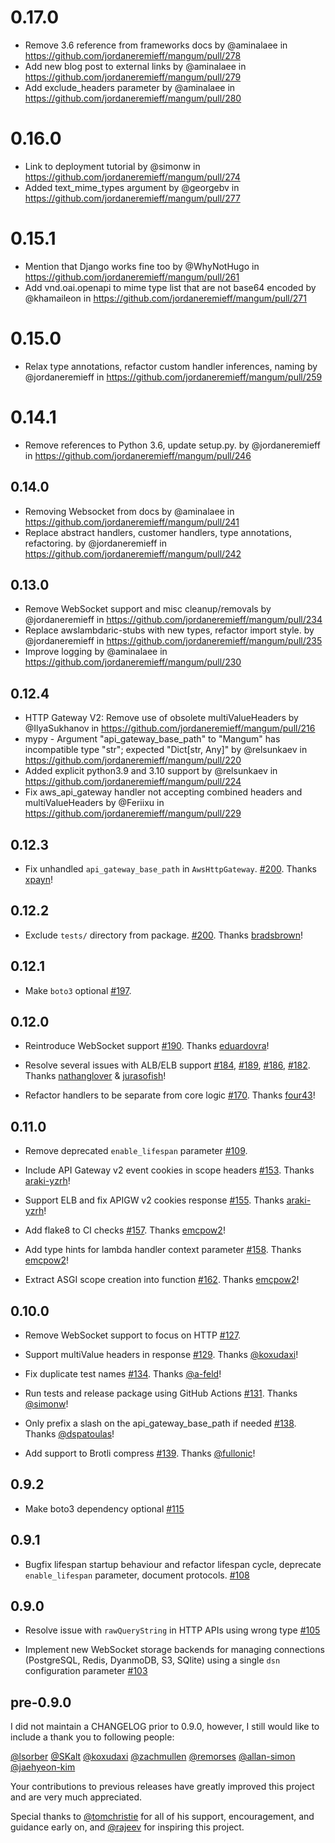 # 0.17.0

* Remove 3.6 reference from frameworks docs by @aminalaee in https://github.com/jordaneremieff/mangum/pull/278
* Add new blog post to external links by @aminalaee in https://github.com/jordaneremieff/mangum/pull/279
* Add exclude_headers parameter by @aminalaee in https://github.com/jordaneremieff/mangum/pull/280

# 0.16.0

* Link to deployment tutorial by @simonw in https://github.com/jordaneremieff/mangum/pull/274
* Added text_mime_types argument by @georgebv in https://github.com/jordaneremieff/mangum/pull/277

# 0.15.1

* Mention that Django works fine too by @WhyNotHugo in https://github.com/jordaneremieff/mangum/pull/261
* Add vnd.oai.openapi to mime type list that are not base64 encoded by @khamaileon in https://github.com/jordaneremieff/mangum/pull/271

# 0.15.0

* Relax type annotations, refactor custom handler inferences, naming by @jordaneremieff in https://github.com/jordaneremieff/mangum/pull/259

# 0.14.1

* Remove references to Python 3.6, update setup.py. by @jordaneremieff in https://github.com/jordaneremieff/mangum/pull/246

## 0.14.0

* Removing Websocket from docs by @aminalaee in https://github.com/jordaneremieff/mangum/pull/241
* Replace abstract handlers, customer handlers, type annotations, refactoring. by @jordaneremieff in https://github.com/jordaneremieff/mangum/pull/242

## 0.13.0

* Remove WebSocket support and misc cleanup/removals by @jordaneremieff in https://github.com/jordaneremieff/mangum/pull/234
* Replace awslambdaric-stubs with new types, refactor import style. by @jordaneremieff in https://github.com/jordaneremieff/mangum/pull/235
* Improve logging by @aminalaee in https://github.com/jordaneremieff/mangum/pull/230

## 0.12.4

* HTTP Gateway V2: Remove use of obsolete multiValueHeaders by @IlyaSukhanov in https://github.com/jordaneremieff/mangum/pull/216
* mypy - Argument "api_gateway_base_path" to "Mangum" has incompatible type "str"; expected "Dict[str, Any]" by @relsunkaev in https://github.com/jordaneremieff/mangum/pull/220
* Added explicit python3.9 and 3.10 support by @relsunkaev in https://github.com/jordaneremieff/mangum/pull/224
* Fix aws_api_gateway handler not accepting combined headers and multiValueHeaders by @Feriixu in https://github.com/jordaneremieff/mangum/pull/229

## 0.12.3

* Fix unhandled `api_gateway_base_path` in `AwsHttpGateway`. [#200](https://github.com/jordaneremieff/mangum/pull/204). Thanks [xpayn](https://github.com/xpayn)!

## 0.12.2

* Exclude `tests/` directory from package. [#200](https://github.com/jordaneremieff/mangum/pull/200). Thanks [bradsbrown](https://github.com/bradsbrown)!

## 0.12.1

* Make `boto3` optional [#197](https://github.com/jordaneremieff/mangum/pull/197).

## 0.12.0

* Reintroduce WebSocket support [#190](https://github.com/jordaneremieff/mangum/pull/190). Thanks [eduardovra](https://github.com/eduardovra)!

* Resolve several issues with ALB/ELB support [#184](https://github.com/jordaneremieff/mangum/pull/184), [#189](https://github.com/jordaneremieff/mangum/pull/189), [#186](https://github.com/jordaneremieff/mangum/pull/186), [#182](https://github.com/jordaneremieff/mangum/pull/182). Thanks [nathanglover](https://github.com/nathanglover) & [jurasofish](https://github.com/jurasofish)!

* Refactor handlers to be separate from core logic [#170](https://github.com/jordaneremieff/mangum/pull/170). Thanks [four43](https://github.com/four43)!
  
## 0.11.0

* Remove deprecated `enable_lifespan` parameter [#109](https://github.com/jordaneremieff/mangum/issues/109).

* Include API Gateway v2 event cookies in scope headers [#153](https://github.com/jordaneremieff/mangum/pull/153). Thanks [araki-yzrh](https://github.com/araki-yzrh)!

* Support ELB and fix APIGW v2 cookies response [#155](https://github.com/jordaneremieff/mangum/pull/155). Thanks [araki-yzrh](https://github.com/araki-yzrh)!

* Add flake8 to CI checks [#157](https://github.com/jordaneremieff/mangum/pull/157). Thanks [emcpow2](https://github.com/emcpow2)!

* Add type hints for lambda handler context parameter [#158](https://github.com/jordaneremieff/mangum/pull/158).  Thanks [emcpow2](https://github.com/emcpow2)!

* Extract ASGI scope creation into function [#162](https://github.com/jordaneremieff/mangum/pull/162).  Thanks [emcpow2](https://github.com/emcpow2)!

## 0.10.0 

* Remove WebSocket support to focus on HTTP [#127](https://github.com/jordaneremieff/mangum/issues/127).

* Support multiValue headers in response [#129](https://github.com/jordaneremieff/mangum/pull/129). Thanks [@koxudaxi](https://github.com/koxudaxi)!

* Fix duplicate test names [#134](https://github.com/jordaneremieff/mangum/pull/134). Thanks [@a-feld](https://github.com/a-feld)!

* Run tests and release package using GitHub Actions [#131](https://github.com/jordaneremieff/mangum/issues/131). Thanks [@simonw](https://github.com/simonw)!

* Only prefix a slash on the api_gateway_base_path if needed [#138](https://github.com/jordaneremieff/mangum/pull/138). Thanks [@dspatoulas](https://github.com/dspatoulas)!

* Add support to Brotli compress [#139](https://github.com/jordaneremieff/mangum/issues/139). Thanks [@fullonic](https://github.com/fullonic)!

## 0.9.2

* Make boto3 dependency optional [#115](https://github.com/jordaneremieff/mangum/pull/115)

## 0.9.1

* Bugfix lifespan startup behaviour and refactor lifespan cycle, deprecate `enable_lifespan` parameter, document protocols. [#108](https://github.com/jordaneremieff/mangum/pull/108)

## 0.9.0

* Resolve issue with `rawQueryString` in HTTP APIs using wrong type [#105](https://github.com/jordaneremieff/mangum/issues/105)

* Implement new WebSocket storage backends for managing connections (PostgreSQL, Redis, DyanmoDB, S3, SQlite) using a single `dsn` configuration parameter [#103](https://github.com/jordaneremieff/mangum/pull/103)

## pre-0.9.0

I did not maintain a CHANGELOG prior to 0.9.0, however, I still would like to include a thank you to following people:

[@lsorber](https://github.com/lsorber)
[@SKalt](https://github.com/SKalt)
[@koxudaxi](https://github.com/koxudaxi)
[@zachmullen](https://github.com/zachmullen)
[@remorses](https://github.com/remorses)
[@allan-simon](https://github.com/allan-simon)
[@jaehyeon-kim](https://github.com/jaehyeon-kim)

Your contributions to previous releases have greatly improved this project and are very much appreciated.

Special thanks to [@tomchristie](https://github.com/tomchristie) for all of his support, encouragement, and guidance early on, and [@rajeev](https://github.com/rajeev) for inspiring this project.
